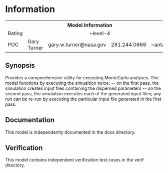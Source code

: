 # Information

<p align="center">
    <table>
        <tr>
            <th colspan=5>Model Information</th>
        </tr>
        <tr>
            <td>Rating</td>
            <td colspan=4 align=center>~level-4</td>
        </tr>
        <tr>
            <td>POC</td>
            <td>Gary Turner</td>
            <td>gary.w.turner@nasa.gov</td>
            <td>281.244.0668</td>
            <td>~antares</td>
        </tr>
    </table>
</p>

## Synopsis

Provides a comporehensive utility for executing MonteCarlo analyses.
The model functions by executing the simualtion twice:
-- on the first pass, the simulation creates input files containing
   the dispersed parameters
-- on the second pass, the simulation executes each of the generated
   input files; any run can be re-run by executing the particular input
   file generated in the first pass.

## Documentation

This model is independently documented in the docs directory.

## Verification

This model contains independent verification test cases in the verif directory.
